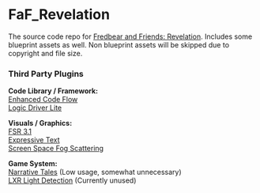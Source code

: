 # FaF_Revelation
The source code repo for [Fredbear and Friends: Revelation](https://gamejolt.com/games/faf-rev/754442). 
Includes some blueprint assets as well. Non blueprint assets will be skipped due to copyright and file size.

### Third Party Plugins
**Code Library / Framework:**\
[Enhanced Code Flow](https://www.fab.com/listings/c7a13871-0671-45d5-971c-2f5b3d53d3c0)\
[Logic Driver Lite](https://www.fab.com/listings/e7500c39-5b12-4b88-aac2-12b14c0b1387)

**Visuals / Graphics:**\
[FSR 3.1](https://gpuopen.com/learn/ue-fsr3/)\
[Expressive Text](https://www.fab.com/listings/893ddbd5-b877-4c13-82ff-be3b05e7a131)\
[Screen Space Fog Scattering](https://www.fab.com/listings/a670ac7b-392f-4ce0-ab5f-87a441d5ebb7)

**Game System:**\
[Narrative Tales](https://www.fab.com/listings/e3f81dd7-e00b-4c32-ba52-a366145b2ae6) (Low usage, somewhat unnecessary)\
[LXR Light Detection](https://www.fab.com/listings/5ac2e509-9918-4eeb-90f8-f257e5cd230f) (Currently unused)
